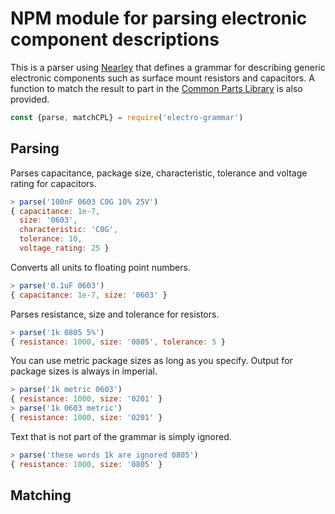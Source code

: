 # NPM module for parsing electronic component descriptions

This is a parser using [Nearley](http://nearley.js.org/) that defines a grammar for describing generic electronic components such as surface mount resistors and capacitors. A function to match the result to part in the [Common Parts Library][CPL] is also provided.

```js
const {parse, matchCPL} = require('electro-grammar')
```

## Parsing
Parses capacitance, package size, characteristic, tolerance and voltage rating for capacitors.

```js
> parse('100nF 0603 C0G 10% 25V')
{ capacitance: 1e-7,
  size: '0603',
  characteristic: 'C0G',
  tolerance: 10,
  voltage_rating: 25 }
```

Converts all units to floating point numbers.

```js
> parse('0.1uF 0603')
{ capacitance: 1e-7, size: '0603' }
```

Parses resistance, size and tolerance for resistors.

```js
> parse('1k 0805 5%')
{ resistance: 1000, size: '0805', tolerance: 5 }
```
You can use metric package sizes as long as you specify.
Output for package sizes is always in imperial.

```js
> parse('1k metric 0603')
{ resistance: 1000, size: '0201' }
> parse('1k 0603 metric')
{ resistance: 1000, size: '0201' }
```

Text that is not part of the grammar is simply ignored.

```js
> parse('these words 1k are ignored 0805')
{ resistance: 1000, size: '0805' }
```

## Matching

[CPL]: https://octopart.com/common-parts-library
